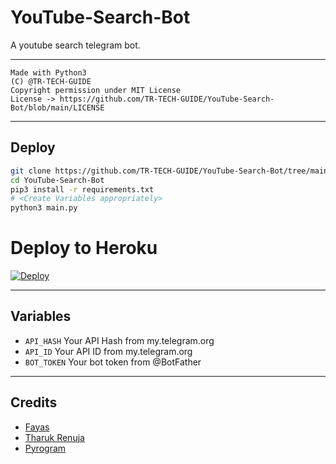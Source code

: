 # YouTube-Search-Bot

A youtube search telegram bot.

---

```
Made with Python3
(C) @TR-TECH-GUIDE
Copyright permission under MIT License
License -> https://github.com/TR-TECH-GUIDE/YouTube-Search-Bot/blob/main/LICENSE
```

---

## Deploy

```sh
git clone https://github.com/TR-TECH-GUIDE/YouTube-Search-Bot/tree/main
cd YouTube-Search-Bot
pip3 install -r requirements.txt
# <Create Variables appropriately>
python3 main.py
```
# Deploy to Heroku

[![Deploy](https://www.herokucdn.com/deploy/button.svg)](https://heroku.com/deploy?template=https://github.com/TR-TECH-GUIDE/YouTube-Search-Bot)

---

## Variables

- `API_HASH` Your API Hash from my.telegram.org
- `API_ID` Your API ID from my.telegram.org
- `BOT_TOKEN` Your bot token from @BotFather

---

## Credits

- [Fayas](https://github.com/FayasNoushad)
- [Tharuk Renuja](https://github.com/TR-TECH-GUIDE)
- [Pyrogram](https://github.com/pyrogram/pyrogram)
